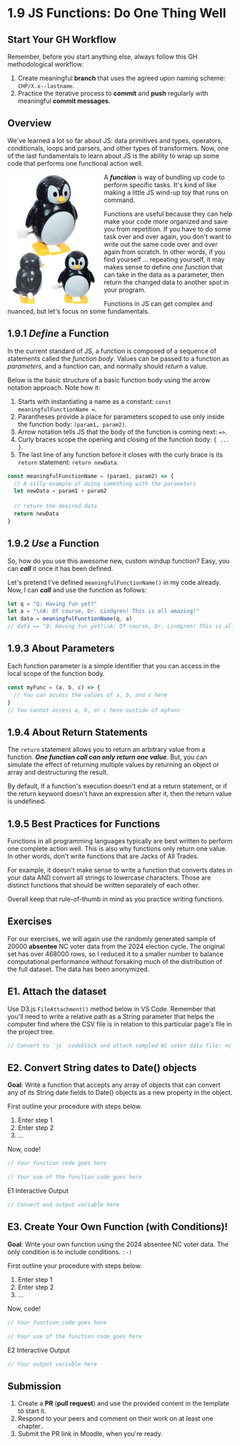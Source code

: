 # 1.9 JS Functions: Do One Thing Well

## Start Your GH Workflow

Remember, before you start anything else, always follow this GH methodological workflow:

1. Create meaningful **branch** that uses the agreed upon naming scheme: `CHP/X.x--lastname`.
2. Practice the iterative process to **commit** and **push** regularly with meaningful **commit messages**.

## Overview

We've learned a lot so far about JS: data primitives and types, operators, conditionals, loops and parsers, and other types of transformers. Now, one of the last fundamentals to learn about JS is the ability to wrap up some code that performs one functional action well.

<img src="./../assets/images/1-js/penguin-windup.jpg" style="width:200px;float:left;border-radius: 10px;margin-right:1rem">

A ***function*** is way of bundling up code to perform specific tasks. It's kind of like making a little JS wind-up toy that runs on command.

Functions are useful because they can help make your code more organized and save you from repetition. If you have to do some task over and over again, you don't want to write out the same code over and over again from scratch.  In other words, if you find yourself ... repeating yourself, it may makes sense to define *one function* that can take in the data as a parameter, then return the changed data to another spot in your program.

Functions in JS can get complex and nuanced, but let's focus on some fundamentals.

## 1.9.1 *Define* a Function

In the current standard of JS, a function is composed of a sequence of statements called the *function body*. Values can be passed to a function as *parameters*, and a function can, and normally should *return* a value.

Below is the basic structure of a basic function body using the arrow notation approach. Note how it:

1. Starts with instantiating a name as a constant: `const meaningfulFunctionName =`.
2. Parantheses provide a place for parameters scoped to use only inside the function body: `(param1, param2)`.
3. Arrow notation tells JS that the body of the function is coming next: ` => `.
4. Curly braces scope the opening and closing of the function body: `{ ... }`.
5. The last line of any function before it closes with the curly brace is its `return` statement: `return newData`.

<!-- Example JS function structure -->
```javascript
const meaningfulFunctionName = (param1, param2) => {
  // A silly example of doing something with the parameters
  let newData = param1 + param2

  // return the desired data
  return newData
}
```

## 1.9.2 *Use* a Function

So, how do you use this awesome new, custom windup function? Easy, you can ***call*** it once it has been defined.

Let's pretend I've defined `meaningfulFunctionName()` in my code already. Now, I can ***call*** and use the function as follows:

```javascript
let q = "Q: Having fun yet?"
let a = "\nA: Of course, Dr. Lindgren! This is all amazing!"
let data = meaningfulFunctionName(q, a)
// data == "Q: Having fun yet?\nA: Of course, Dr. Lindgren! This is all amazing!"
```

## 1.9.3 About Parameters

Each function parameter is a simple identifier that you can access in the local scope of the function body.

```javascript
const myFunc = (a, b, c) => {
  // You can access the values of a, b, and c here
}
// You cannot access a, b, or c here oustide of myFunc
```

## 1.9.4 About Return Statements

The `return` statement allows you to return an arbitrary value from a function. ***One function call can only return one value***. But, you can simulate the effect of returning multiple values by returning an object or array and destructuring the result.

<p class="warning">
  By default, if a function's execution doesn't end at a return statement, or if the return keyword doesn't have an expression after it, then the return value is undefined.
</p>

## 1.9.5 Best Practices for Functions

Functions in all programming languages typically are best written to perform one complete action well. This is also why functions only return one value. In other words, don't write functions that are Jacks of All Trades.

For example, it doesn't make sense to write a function that converts dates in your data AND convert all strings to lowercase characters. Those are distinct functions that should be written separately of each other.

Overall keep that rule-of-thumb in mind as you practice writing functions.

## Exercises

<p class="note--data">
  For our exercises, we will again use the randomly generated sample of 20000 <strong>absentee</strong> NC voter data from the 2024 election cycle. The original set has over 468000 rows, so I reduced it to a smaller number to balance computational performance without forsaking much of the distribution of the full dataset. The data has been anonymized.
</p>

## E1. Attach the dataset

Use D3.js `FileAttachment()` method below in VS Code. Remember that you'll need to write a relative path as a String parameter that helps the computer find where the CSV file is in relation to this particular page's file in the project tree.

<!-- Attach sampled NC voter data -->
```javascript
// Convert to `js` codeblock and attach sampled NC voter data file: nc_absentee_mail_2024_n20000.csv
```

## E2. Convert String dates to Date() objects

**Goal**: Write a function that accepts any array of objects that can convert any of its String date fields to Date() objects as a new property in the object.

First outline your procedure with steps below.

1. Enter step 1
2. Enter step 2
3. ...

Now, code!

```javascript
// Your function code goes here
```

```javascript
// Your use of the function code goes here
```

<p class="codeblock-caption">
  E1 Interactive Output
</p>

```javascript
// Convert and output variable here
```

## E3. Create Your Own Function (with Conditions)!

**Goal**: Write your own function using the 2024 absentee NC voter data. The only condition is to include conditions. `:-)`

First outline your procedure with steps below.

1. Enter step 1
2. Enter step 2
3. ...

Now, code!

```javascript
// Your function code goes here
```

```javascript
// Your use of the function code goes here
```

<p class="codeblock-caption">
  E2 Interactive Output
</p>

```javascript
// Your output variable here
```

## Submission

1. Create a **PR** (**pull request**) and use the provided content in the template to start it.
2. Respond to your peers and comment on their work on at least one chapter..
3. Submit the PR link in Moodle, when you're ready.
